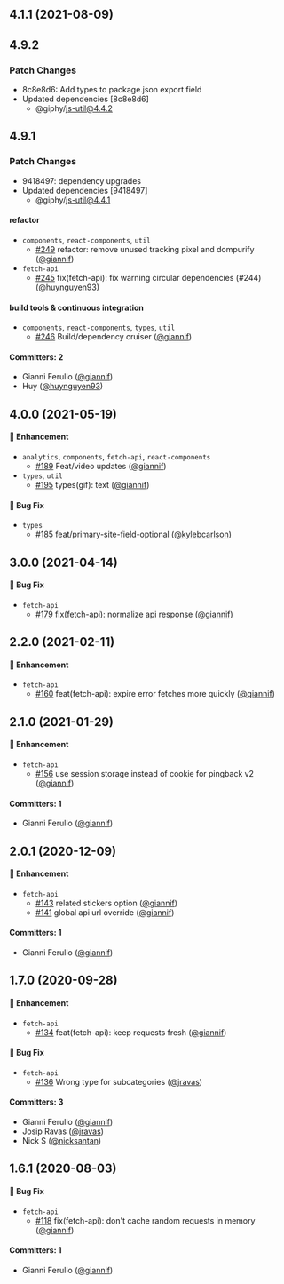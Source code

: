 ## 4.1.1 (2021-08-09)

## 4.9.2

### Patch Changes

-   8c8e8d6: Add types to package.json export field
-   Updated dependencies [8c8e8d6]
    -   @giphy/js-util@4.4.2

## 4.9.1

### Patch Changes

-   9418497: dependency upgrades
-   Updated dependencies [9418497]
    -   @giphy/js-util@4.4.1

#### refactor

-   `components`, `react-components`, `util`
    -   [#249](https://github.com/Giphy/giphy-js/pull/249) refactor: remove unused tracking pixel and dompurify ([@giannif](https://github.com/giannif))
-   `fetch-api`
    -   [#245](https://github.com/Giphy/giphy-js/pull/245) fix(fetch-api): fix warning circular dependencies (#244) ([@huynguyen93](https://github.com/huynguyen93))

#### build tools & continuous integration

-   `components`, `react-components`, `types`, `util`
    -   [#246](https://github.com/Giphy/giphy-js/pull/246) Build/dependency cruiser ([@giannif](https://github.com/giannif))

#### Committers: 2

-   Gianni Ferullo ([@giannif](https://github.com/giannif))
-   Huy ([@huynguyen93](https://github.com/huynguyen93))

## 4.0.0 (2021-05-19)

#### :rocket: Enhancement

-   `analytics`, `components`, `fetch-api`, `react-components`
    -   [#189](https://github.com/Giphy/giphy-js/pull/189) Feat/video updates ([@giannif](https://github.com/giannif))
-   `types`, `util`
    -   [#195](https://github.com/Giphy/giphy-js/pull/195) types(gif): text ([@giannif](https://github.com/giannif))

#### :bug: Bug Fix

-   `types`
    -   [#185](https://github.com/Giphy/giphy-js/pull/185) feat/primary-site-field-optional ([@kylebcarlson](https://github.com/kylebcarlson))

## 3.0.0 (2021-04-14)

#### :bug: Bug Fix

-   `fetch-api`
    -   [#179](https://github.com/Giphy/giphy-js/pull/179) fix(fetch-api): normalize api response ([@giannif](https://github.com/giannif))

## 2.2.0 (2021-02-11)

#### :rocket: Enhancement

-   `fetch-api`
    -   [#160](https://github.com/Giphy/giphy-js/pull/160) feat(fetch-api): expire error fetches more quickly ([@giannif](https://github.com/giannif))

## 2.1.0 (2021-01-29)

#### :rocket: Enhancement

-   `fetch-api`
    -   [#156](https://github.com/Giphy/giphy-js/pull/156) use session storage instead of cookie for pingback v2 ([@giannif](https://github.com/giannif))

#### Committers: 1

-   Gianni Ferullo ([@giannif](https://github.com/giannif))

## 2.0.1 (2020-12-09)

#### :rocket: Enhancement

-   `fetch-api`
    -   [#143](https://github.com/Giphy/giphy-js/pull/143) related stickers option ([@giannif](https://github.com/giannif))
    -   [#141](https://github.com/Giphy/giphy-js/pull/141) global api url override ([@giannif](https://github.com/giannif))

#### Committers: 1

-   Gianni Ferullo ([@giannif](https://github.com/giannif))

## 1.7.0 (2020-09-28)

#### :rocket: Enhancement

-   `fetch-api`
    -   [#134](https://github.com/Giphy/giphy-js/pull/134) feat(fetch-api): keep requests fresh ([@giannif](https://github.com/giannif))

#### :bug: Bug Fix

-   `fetch-api`
    -   [#136](https://github.com/Giphy/giphy-js/pull/136) Wrong type for subcategories ([@jravas](https://github.com/jravas))

#### Committers: 3

-   Gianni Ferullo ([@giannif](https://github.com/giannif))
-   Josip Ravas ([@jravas](https://github.com/jravas))
-   Nick S ([@nicksantan](https://github.com/nicksantan))

## 1.6.1 (2020-08-03)

#### :bug: Bug Fix

-   `fetch-api`
    -   [#118](https://github.com/Giphy/giphy-js/pull/118) fix(fetch-api): don't cache random requests in memory ([@giannif](https://github.com/giannif))

#### Committers: 1

-   Gianni Ferullo ([@giannif](https://github.com/giannif))
